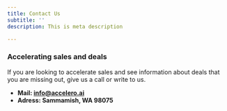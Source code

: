 ```yaml
---
title: Contact Us
subtitle: ''
description: This is meta description

---
```

### Accelerating sales and deals

If you are looking to accelerate sales and see  information about deals that you are missing out, give us a call or write to us.

* **Mail: info@accelero.ai**
* **Adress: Sammamish, WA 98075**